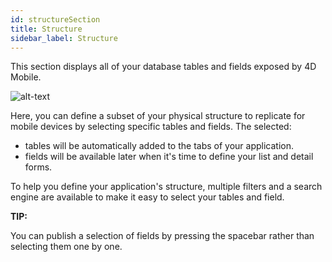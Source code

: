 ```yaml
---
id: structureSection
title: Structure
sidebar_label: Structure
---
```

This section displays all of your database tables and fields exposed by 4D Mobile.

![alt-text](assets/4DforiOSOverview/Structure-section-4D-for-iOS.png)

Here, you can define a subset of your physical structure to replicate for mobile devices by selecting specific tables and fields. The selected:

* tables will be automatically added to the tabs of your application.
* fields will be available later when it's time to define your list and detail forms.

To help you define your application's structure, multiple filters and a search engine are available to make it easy to select your tables and field.

<div class = "tips">
<b>TIP:</b>

You can publish a selection of fields by pressing the spacebar rather than selecting them one by one.
</div>
